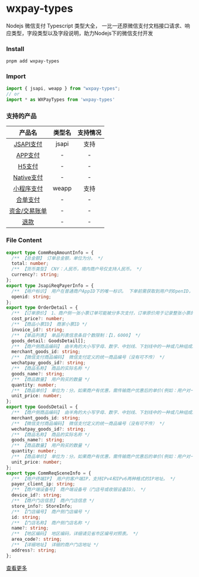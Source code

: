 # wxpay-types

Nodejs 微信支付 Typescript 类型大全， 一比一还原微信支付文档接口请求、响应类型，字段类型以及字段说明，助力Nodejs下的微信支付开发

### Install

```bash
pnpm add wxpay-types
```

### Import

```ts
import { jsapi, weapp } from "wxpay-types";
// or
import * as WXPayTypes from 'wxpay-types'
```


### 支持的产品
|  产品名   | 类型名  | 支持情况 |
|  :----:  | :----:  | :----: |
| [JSAPI支付](https://pay.weixin.qq.com/docs/merchant/apis/jsapi-payment/direct-jsons/jsapi-prepay.html) | jsapi | 支持 |
| [APP支付](https://pay.weixin.qq.com/docs/merchant/apis/in-app-payment/direct-jsons/app-prepay.html) | - | - |
| [H5支付](https://pay.weixin.qq.com/docs/merchant/apis/h5-payment/direct-jsons/h5-prepay.html) | - | - |
| [Native支付](https://pay.weixin.qq.com/docs/merchant/apis/native-payment/direct-jsons/native-prepay.html) | - | - |
| [小程序支付](https://pay.weixin.qq.com/docs/merchant/apis/mini-program-payment/mini-prepay.html)  | weapp | 支持 |
| [合单支付](https://pay.weixin.qq.com/docs/merchant/apis/combine-payment/orders/jsapi-prepay.html)  | - | - |
| [资金/交易账单](https://pay.weixin.qq.com/docs/merchant/apis/bill-download/trade-bill/get-trade-bill.html)  | - | - |
| [退款](https://pay.weixin.qq.com/docs/merchant/apis/refund/refunds/create.html)  | - | - |

### File Content

```ts
export type CommReqAmountInfo = {
  /** 【总金额】 订单总金额，单位为分。 */
  total: number;
  /** 【货币类型】 CNY：人民币，境内商户号仅支持人民币。 */
  currency?: string;
};
export type JsapiReqPayerInfo = {
  /** 【用户标识】 用户在普通商户AppID下的唯一标识。 下单前需获取到用户的OpenID，详见OpenID获取 */
  openid: string;
};
export type OrderDetail = {
  /** 【订单原价】 1、商户侧一张小票订单可能被分多次支付，订单原价用于记录整张小票的交易金额。2、当订单原价与支付金额不相等，则不享受优惠。3、该字段主要用于防止同一张小票分多次支付，以享受多次优惠的情况，正常支付订单不必上传此参数。 */
  cost_price?: number;
  /** 【商品小票ID】 商家小票ID */
  invoice_id?: string;
  /** 【单品列表】 单品列表信息条目个数限制：【1，6000】 */
  goods_detail: GoodsDetail[];
  /** 【商户侧商品编码】 由半角的大小写字母、数字、中划线、下划线中的一种或几种组成。 */
  merchant_goods_id: string;
  /** 【微信支付商品编码】 微信支付定义的统一商品编号（没有可不传） */
  wechatpay_goods_id?: string;
  /** 【商品名称】 商品的实际名称 */
  goods_name?: string;
  /** 【商品数量】 用户购买的数量 */
  quantity: number;
  /** 【商品单价】 单位为：分。如果商户有优惠，需传输商户优惠后的单价(例如：用户对一笔100元的订单使用了商场发的纸质优惠券100-50，则活动商品的单价应为原单价-50) */
  unit_price: number;
};
export type GoodsDetail = {
  /** 【商户侧商品编码】 由半角的大小写字母、数字、中划线、下划线中的一种或几种组成。 */
  merchant_goods_id: string;
  /** 【微信支付商品编码】 微信支付定义的统一商品编号（没有可不传） */
  wechatpay_goods_id?: string;
  /** 【商品名称】 商品的实际名称 */
  goods_name?: string;
  /** 【商品数量】 用户购买的数量 */
  quantity: number;
  /** 【商品单价】 单位为：分。如果商户有优惠，需传输商户优惠后的单价(例如：用户对一笔100元的订单使用了商场发的纸质优惠券100-50，则活动商品的单价应为原单价-50) */
  unit_price: number;
};
export type CommReqSceneInfo = {
  /** 【用户终端IP】 用户的客户端IP，支持IPv4和IPv6两种格式的IP地址。 */
  payer_client_ip: string;
  /** 【商户端设备号】 商户端设备号（门店号或收银设备ID）。 */
  device_id?: string;
  /** 【商户门店信息】 商户门店信息 */
  store_info?: StoreInfo;
  /** 【门店编号】 商户侧门店编号 */
  id: string;
  /** 【门店名称】 商户侧门店名称 */
  name?: string;
  /** 【地区编码】 地区编码，详细请见省市区编号对照表。 */
  area_code?: string;
  /** 【详细地址】 详细的商户门店地址 */
  address?: string;
};
```

[查看更多](https://github.com/xeajs/wxpay-types/tree/master/types/index.ts)
